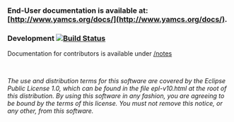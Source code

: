 ### End-User documentation is available at: [http://www.yamcs.org/docs/](http://www.yamcs.org/docs/).

### Development [![Build Status](https://travis-ci.org/yamcs/yamcs-studio.svg?branch=master)](https://travis-ci.org/yamcs/yamcs-studio)
Documentation for contributors is available under [/notes](/notes)

<p>&nbsp;</p>

*The use and distribution terms for this software are covered by the Eclipse Public License 1.0, which can be found in the file epl-v10.html at the root of this distribution. By using this software in any fashion, you are agreeing to be bound by the terms of this license. You must not remove this notice, or any other, from this software.*
